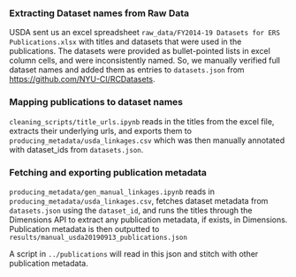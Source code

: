 ### Extracting Dataset names from Raw Data
USDA sent us an excel spreadsheet `raw_data/FY2014-19 Datasets for ERS Publications.xlsx` with titles and datasets that were used in the publications. The datasets were provided as bullet-pointed lists in excel column cells, and were inconsistently named. So, we manually verified full dataset names and added them as entries to `datasets.json` from 
https://github.com/NYU-CI/RCDatasets.

### Mapping publications to dataset names
`cleaning_scripts/title_urls.ipynb` reads in the titles from the excel file, extracts their underlying urls, and exports them to `producing_metadata/usda_linkages.csv` which was then manually annotated with dataset_ids from `datasets.json`.

### Fetching and exporting publication metadata
`producing_metadata/gen_manual_linkages.ipynb` reads in `producing_metadata/usda_linkages.csv`, fetches dataset metadata from `datasets.json` using the `dataset_id`, and runs the titles through the Dimensions API to extract any publication metadata, if exists, in Dimensions. Publication metadata is then outputted to `results/manual_usda20190913_publications.json`

A script in `../publications` will read in this json and stitch with other publication metadata.